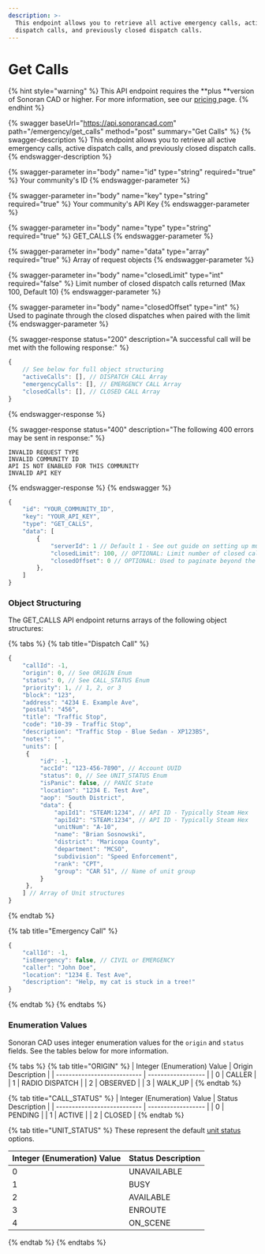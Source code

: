 ```yaml
---
description: >-
  This endpoint allows you to retrieve all active emergency calls, active
  dispatch calls, and previously closed dispatch calls.
---
```


# Get Calls

{% hint style="warning" %}
This API endpoint requires the **plus **version of Sonoran CAD or higher. For more information, see our [pricing ](../../../../pricing/faq/)page.
{% endhint %}

{% swagger baseUrl="https://api.sonorancad.com" path="/emergency/get_calls" method="post" summary="Get Calls" %}
{% swagger-description %}
This endpoint allows you to retrieve all active emergency calls, active dispatch calls, and previously closed dispatch calls.
{% endswagger-description %}

{% swagger-parameter in="body" name="id" type="string" required="true" %}
Your community's ID
{% endswagger-parameter %}

{% swagger-parameter in="body" name="key" type="string" required="true" %}
Your community's API Key
{% endswagger-parameter %}

{% swagger-parameter in="body" name="type" type="string" required="true" %}
GET_CALLS
{% endswagger-parameter %}

{% swagger-parameter in="body" name="data" type="array" required="true" %}
Array of request objects
{% endswagger-parameter %}

{% swagger-parameter in="body" name="closedLimit" type="int" required="false" %}
Limit number of closed dispatch calls returned (Max 100, Default 10)
{% endswagger-parameter %}

{% swagger-parameter in="body" name="closedOffset" type="int" %}
Used to paginate through the closed dispatches when paired with the limit
{% endswagger-parameter %}

{% swagger-response status="200" description="A successful call will be met with the following response:" %}
```javascript
{
    // See below for full object structuring
    "activeCalls": [], // DISPATCH CALL Array
    "emergencyCalls": [], // EMERGENCY CALL Array
    "closedCalls": [], // CLOSED CALL Array
}
```
{% endswagger-response %}

{% swagger-response status="400" description="The following 400 errors may be sent in response:" %}
```http
INVALID REQUEST TYPE
INVALID COMMUNITY ID
API IS NOT ENABLED FOR THIS COMMUNITY
INVALID API KEY
```
{% endswagger-response %}
{% endswagger %}

```javascript
{
    "id": "YOUR_COMMUNITY_ID",
    "key": "YOUR_API_KEY",
    "type": "GET_CALLS",
    "data": [
        {
            "serverId": 1 // Default 1 - See out guide on setting up multiple servers
            "closedLimit": 100, // OPTIONAL: Limit number of closed calls retuned (Max 100, default 10)
            "closedOffset": 0 // OPTIONAL: Used to paginate beyond the limit
        },
    ]
}
```

### Object Structuring

The GET\_CALLS API endpoint returns arrays of the following object structures:

{% tabs %}
{% tab title="Dispatch Call" %}
```javascript
{
    "callId": -1,
    "origin": 0, // See ORIGIN Enum
    "status": 0, // See CALL_STATUS Enum
    "priority": 1, // 1, 2, or 3
    "block": "123",
    "address": "4234 E. Example Ave",
    "postal": "456",
    "title": "Traffic Stop",
    "code": "10-39 - Traffic Stop",
    "description": "Traffic Stop - Blue Sedan - XP123BS",
    "notes": "",
    "units": [
     {
         "id": -1,
         "accId": "123-456-7890", // Account UUID
         "status": 0, // See UNIT_STATUS Enum
         "isPanic": false, // PANIC State
         "location": "1234 E. Test Ave",
         "aop": "South District",
         "data": {
             "apiId1": "STEAM:1234", // API ID - Typically Steam Hex
             "apiId2": "STEAM:1234", // API ID - Typically Steam Hex
             "unitNum": "A-10",
             "name": "Brian Sosnowski",
             "district": "Maricopa County",
             "department": "MCSO",
             "subdivision": "Speed Enforcement",
             "rank": "CPT",
             "group": "CAR 51", // Name of unit group
         }
     },
    ] // Array of Unit structures
}
```
{% endtab %}

{% tab title="Emergency Call" %}
```javascript
{
    "callId": -1,
    "isEmergency": false, // CIVIL or EMERGENCY
    "caller": "John Doe",
    "location": "1234 E. Test Ave",
    "description": "Help, my cat is stuck in a tree!"
}
```
{% endtab %}
{% endtabs %}

### Enumeration Values

Sonoran CAD uses integer enumeration values for the `origin` and `status` fields. See the tables below for more information.

{% tabs %}
{% tab title="ORIGIN" %}
| Integer (Enumeration) Value | Origin Description |
| --------------------------- | ------------------ |
| 0                           | CALLER             |
| 1                           | RADIO DISPATCH     |
| 2                           | OBSERVED           |
| 3                           | WALK\_UP           |
{% endtab %}

{% tab title="CALL_STATUS" %}
| Integer (Enumeration) Value | Status Description |
| --------------------------- | ------------------ |
| 0                           | PENDING            |
| 1                           | ACTIVE             |
| 2                           | CLOSED             |
{% endtab %}

{% tab title="UNIT_STATUS" %}
These represent the default [unit status](../../../../tutorials/customization/unit-status-codes.md) options.

| Integer (Enumeration) Value | Status Description |
| --------------------------- | ------------------ |
| 0                           | UNAVAILABLE        |
| 1                           | BUSY               |
| 2                           | AVAILABLE          |
| 3                           | ENROUTE            |
| 4                           | ON\_SCENE          |
{% endtab %}
{% endtabs %}
